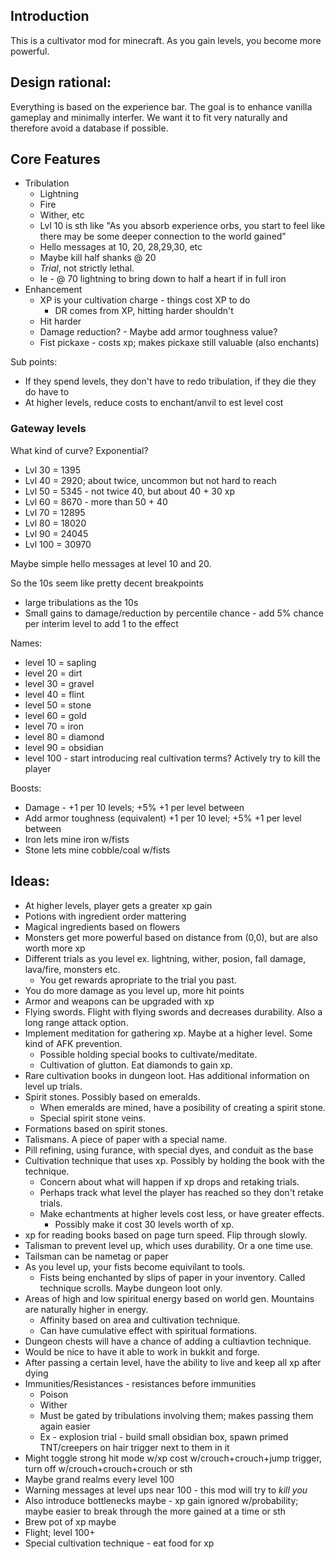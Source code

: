 ## Introduction

This is a cultivator mod for minecraft. As you gain levels, you become more powerful.

## Design rational:

Everything is based on the experience bar.
The goal is to enhance vanilla gameplay and minimally interfer.
We want it to fit very naturally and therefore avoid a database if possible.

## Core Features

* Tribulation
    * Lightning
    * Fire
    * Wither, etc
    * Lvl 10 is sth like "As you absorb experience orbs, you start to feel like there may be some deeper connection to the world gained"
    * Hello messages at 10, 20, 28,29,30, etc
    * Maybe kill half shanks @ 20
    * _Trial_, not strictly lethal.
    * Ie - @ 70 lightning to bring down to half a heart if in full iron
* Enhancement
    * XP is your cultivation charge - things cost XP to do
        * DR comes from XP, hitting harder shouldn't
    * Hit harder
    * Damage reduction? - Maybe add armor toughness value?
    * Fist pickaxe - costs xp; makes pickaxe still valuable (also enchants)

Sub points:

* If they spend levels, they don't have to redo tribulation, if they die they do have to
* At higher levels, reduce costs to enchant/anvil to est level cost

### Gateway levels

What kind of curve? Exponential?

- Lvl 30 = 1395
- Lvl 40 = 2920; about twice, uncommon but not hard to reach
- Lvl 50 = 5345 - not twice 40, but about 40 + 30 xp
- Lvl 60 = 8670 - more than 50 + 40
- Lvl 70 = 12895
- Lvl 80 = 18020
- Lvl 90 = 24045
- Lvl 100 = 30970

Maybe simple hello messages at level 10 and 20.

So the 10s seem like pretty decent breakpoints
- large tribulations as the 10s
- Small gains to damage/reduction by percentile chance - add 5% chance per interim level to add 1 to the effect

Names:
* level 10 = sapling
* level 20 = dirt
* level 30 = gravel
* level 40 = flint
* level 50 = stone
* level 60 = gold
* level 70 = iron
* level 80 = diamond
* level 90 = obsidian
* level 100 - start introducing real cultivation terms? Actively try to kill the player

Boosts:
* Damage - +1 per 10 levels; +5% +1 per level between
* Add armor toughness (equivalent) +1 per 10 level; +5% +1 per level between
* Iron lets mine iron w/fists
* Stone lets mine cobble/coal w/fists

## Ideas:

- At higher levels, player gets a greater xp gain
- Potions with ingredient order mattering
- Magical ingredients based on flowers
- Monsters get more powerful based on distance from (0,0), but are also worth more xp
- Different trials as you level ex. lightning, wither, posion, fall damage, lava/fire, monsters etc.
  - You get rewards apropriate to the trial you past.
- You do more damage as you level up, more hit points
- Armor and weapons can be upgraded with xp
- Flying swords. Flight with flying swords and decreases durability. Also a long range attack option.
- Implement meditation for gathering xp. Maybe at a higher level. Some kind of AFK prevention.
  - Possible holding special books to cultivate/meditate.
  - Cultivation of glutton. Eat diamonds to gain xp.
- Rare cultivation books in dungeon loot. Has additional information on level up trials.
- Spirit stones. Possibly based on emeralds.
  - When emeralds are mined, have a posibility of creating a spirit stone.
  - Special spirit stone veins.
- Formations based on spirit stones.
- Talismans. A piece of paper with a special name.
- Pill refining, using furance, with special dyes, and conduit as the base
- Cultivation technique that uses xp. Possibly by holding the book with the technique.
  - Concern about what will happen if xp drops and retaking trials.
  - Perhaps track what level the player has reached so they don't retake trials.
  - Make echantments at higher levels cost less, or have greater effects.
    - Possibly make it cost 30 levels worth of xp.
- xp for reading books based on page turn speed. Flip through slowly.
- Talisman to prevent level up, which uses durability. Or a one time use.
- Tailsman can be nametag or paper
- As you level up, your fists become equivilant to tools.
  - Fists being enchanted by slips of paper in your inventory. Called technique scrolls. Maybe dungeon loot only.
- Areas of high and low spiritual energy based on world gen. Mountains are naturally higher in energy.
  - Affinity based on area and cultivation technique.
  - Can have cumulative effect with spiritual formations.
- Dungeon chests will have a chance of adding a cultiavtion technique.
- Would be nice to have it able to work in bukkit and forge.
- After passing a certain level, have the ability to live and keep all xp after dying
- Immunities/Resistances - resistances before immunities
    - Poison
    - Wither
    - Must be gated by tribulations involving them; makes passing them again easier
    - Ex - explosion trial - build small obsidian box, spawn primed TNT/creepers on hair trigger next to them in it
- Might toggle strong hit mode w/xp cost w/crouch+crouch+jump trigger, turn off w/crouch+crouch+crouch or sth
- Maybe grand realms every level 100
- Warning messages at level ups near 100 - this mod will try to _kill you_
- Also introduce bottlenecks maybe - xp gain ignored w/probability; maybe easier to break through the more gained at a time or sth
- Brew pot of xp maybe
- Flight; level 100+
- Special cultivation technique - eat food for xp
